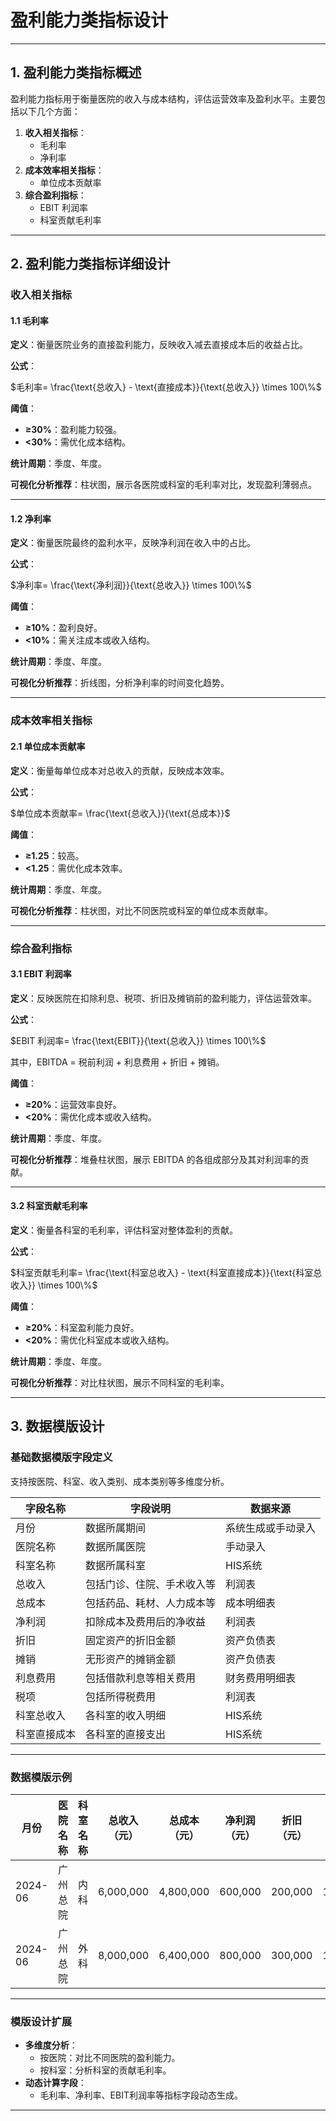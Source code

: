 # **盈利能力类指标设计**

---

## **1. 盈利能力类指标概述**

盈利能力指标用于衡量医院的收入与成本结构，评估运营效率及盈利水平。主要包括以下几个方面：

1. **收入相关指标**：
    - 毛利率
    - 净利率
2. **成本效率相关指标**：
    - 单位成本贡献率
3. **综合盈利指标**：
    - EBIT 利润率
    - 科室贡献毛利率

---

## **2. 盈利能力类指标详细设计**

### **收入相关指标**

#### **1.1 毛利率**

**定义**：衡量医院业务的直接盈利能力，反映收入减去直接成本后的收益占比。

**公式**：

$毛利率= \frac{\text{总收入} - \text{直接成本}}{\text{总收入}} \times 100\%$

**阈值**：

- **≥30%**：盈利能力较强。
- **<30%**：需优化成本结构。

**统计周期**：季度、年度。

**可视化分析推荐**：柱状图，展示各医院或科室的毛利率对比，发现盈利薄弱点。

---

#### **1.2 净利率**

**定义**：衡量医院最终的盈利水平，反映净利润在收入中的占比。

**公式**：

$净利率= \frac{\text{净利润}}{\text{总收入}} \times 100\%$

**阈值**：

- **≥10%**：盈利良好。
- **<10%**：需关注成本或收入结构。

**统计周期**：季度、年度。

**可视化分析推荐**：折线图，分析净利率的时间变化趋势。

---

### **成本效率相关指标**

#### **2.1 单位成本贡献率**

**定义**：衡量每单位成本对总收入的贡献，反映成本效率。

**公式**：

$单位成本贡献率= \frac{\text{总收入}}{\text{总成本}}$

**阈值**：

- **≥1.25**：较高。
- **<1.25**：需优化成本效率。

**统计周期**：季度、年度。

**可视化分析推荐**：柱状图，对比不同医院或科室的单位成本贡献率。

---

### **综合盈利指标**

#### **3.1 EBIT 利润率**

**定义**：反映医院在扣除利息、税项、折旧及摊销前的盈利能力，评估运营效率。

**公式**：

$EBIT 利润率= \frac{\text{EBIT}}{\text{总收入}} \times 100\%$

其中，EBITDA = 税前利润 + 利息费用 + 折旧 + 摊销。

**阈值**：

- **≥20%**：运营效率良好。
- **<20%**：需优化成本或收入结构。

**统计周期**：季度、年度。

**可视化分析推荐**：堆叠柱状图，展示 EBITDA 的各组成部分及其对利润率的贡献。

---

#### **3.2 科室贡献毛利率**

**定义**：衡量各科室的毛利率，评估科室对整体盈利的贡献。

**公式**：

$科室贡献毛利率= \frac{\text{科室总收入} - \text{科室直接成本}}{\text{科室总收入}} \times 100\%$

**阈值**：

- **≥20%**：科室盈利能力良好。
- **<20%**：需优化科室成本或收入结构。

**统计周期**：季度、年度。

**可视化分析推荐**：对比柱状图，展示不同科室的毛利率。

---

## **3. 数据模版设计**

### **基础数据模版字段定义**

支持按医院、科室、收入类别、成本类别等多维度分析。

|**字段名称**|**字段说明**|**数据来源**|
|---|---|---|
|月份|数据所属期间|系统生成或手动录入|
|医院名称|数据所属医院|手动录入|
|科室名称|数据所属科室|HIS系统|
|总收入|包括门诊、住院、手术收入等|利润表|
|总成本|包括药品、耗材、人力成本等|成本明细表|
|净利润|扣除成本及费用后的净收益|利润表|
|折旧|固定资产的折旧金额|资产负债表|
|摊销|无形资产的摊销金额|资产负债表|
|利息费用|包括借款利息等相关费用|财务费用明细表|
|税项|包括所得税费用|利润表|
|科室总收入|各科室的收入明细|HIS系统|
|科室直接成本|各科室的直接支出|HIS系统|

---

### **数据模版示例**

|月份|医院名称|科室名称|总收入（元）|总成本（元）|净利润（元）|折旧（元）|摊销（元）|利息费用（元）|税项（元）|科室总收入（元）|科室直接成本（元）|
|---|---|---|---|---|---|---|---|---|---|---|---|
|2024-06|广州总院|内科|6,000,000|4,800,000|600,000|200,000|100,000|50,000|100,000|2,000,000|1,600,000|
|2024-06|广州总院|外科|8,000,000|6,400,000|800,000|300,000|150,000|70,000|150,000|3,000,000|2,200,000|

---

### **模版设计扩展**

- **多维度分析**：
    - 按医院：对比不同医院的盈利能力。
    - 按科室：分析科室的贡献毛利率。
- **动态计算字段**：
    - 毛利率、净利率、EBIT利润率等指标字段动态生成。

---
